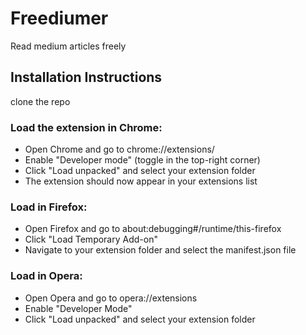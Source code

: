 # Freediumer

Read medium articles freely

## Installation Instructions
clone the repo

### Load the extension in Chrome:
- Open Chrome and go to chrome://extensions/
- Enable "Developer mode" (toggle in the top-right corner)
- Click "Load unpacked" and select your extension folder
- The extension should now appear in your extensions list

### Load in Firefox:
- Open Firefox and go to about:debugging#/runtime/this-firefox
- Click "Load Temporary Add-on"
- Navigate to your extension folder and select the manifest.json file

### Load in Opera:
- Open Opera and go to opera://extensions
- Enable "Developer Mode"
- Click "Load unpacked" and select your extension folder
